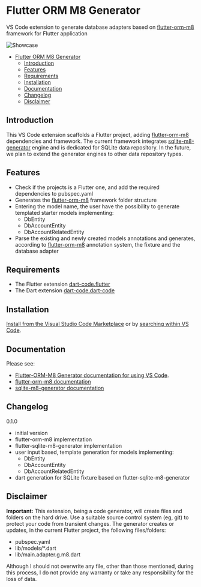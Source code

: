 # Flutter ORM M8 Generator

VS Code extension to generate database adapters based on [flutter-orm-m8](https://github.com/matei-tm/flutter-orm-m8) framework for Flutter application

![Showcase](https://matei-tm.github.io/vscode-flutter-orm-m8/raw/master/docs/media/showcase.gif)

- [Flutter ORM M8 Generator](#flutter-orm-m8-generator)
  - [Introduction](#introduction)
  - [Features](#features)
  - [Requirements](#requirements)
  - [Installation](#installation)
  - [Documentation](#documentation)
  - [Changelog](#changelog)
  - [Disclaimer](#disclaimer)

## Introduction

This VS Code extension scaffolds a Flutter project, adding [flutter-orm-m8](https://github.com/matei-tm/flutter-orm-m8) dependencies and framework.
The current framework integrates [sqlite-m8-generator](https://github.com/matei-tm/flutter-sqlite-m8-generator) engine and is dedicated for SQLite data repository.
In the future, we plan to extend the generator engines to other data repository types.

## Features

- Check if the projects is a Flutter one, and add the required dependencies to pubspec.yaml
- Generates the [flutter-orm-m8](https://github.com/matei-tm/flutter-orm-m8) framework folder structure
- Entering the model name, the user have the possibility to generate templated starter models implementing:
  *  DbEntity
  *  DbAccountEntity
  *  DbAccountRelatedEntity
- Parse the existing and newly created models annotations and generates, according to [flutter-orm-m8](https://github.com/matei-tm/flutter-orm-m8) annotation system, the fixture and the database adapter

## Requirements

- The Flutter extension [dart-code.flutter](https://github.com/Dart-Code/Flutter) 
- The Dart extension [dart-code.dart-code](https://github.com/Dart-Code/Dart-Code)

## Installation

[Install from the Visual Studio Code Marketplace](https://marketplace.visualstudio.com/items?itemName=matei-tm.flutter-orm-m8) or by [searching within VS Code](https://code.visualstudio.com/docs/editor/extension-gallery#_search-for-an-extension).

## Documentation

Please see:

* [Flutter-ORM-M8 Generator documentation for using VS Code](https://matei-tm.github.io/vscode-flutter-orm-m8/).
* [flutter-orm-m8 documentation](https://github.com/matei-tm/flutter-orm-m8)
* [sqlite-m8-generator documentation](https://github.com/matei-tm/flutter-sqlite-m8-generator)

## Changelog

0.1.0

* initial version
* flutter-orm-m8 implementation
* flutter-sqlite-m8-generator implementation
* user input based, template generation for models implementing:
  *  DbEntity
  *  DbAccountEntity
  *  DbAccountRelatedEntity
* dart generation for SQLite fixture based on flutter-sqlite-m8-generator

## Disclaimer

**Important:** 
This extension, being a code generator, will create files and folders on the hard drive. Use a suitable source control system (eg, git) to protect your code from transient changes. The generator creates or updates, in the current Flutter project, the following files/folders:

- pubspec.yaml
- lib/models/*.dart
- lib/main.adapter.g.m8.dart

Although I should not overwrite any file, other than those mentioned, during this process, I do not provide any warranty or take any responsibility for the loss of data.
